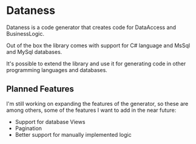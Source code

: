 # Dataness

Dataness is a code generator that creates code for DataAccess and BusinessLogic. 

Out of the box the library comes with support for C# language and MsSql and MySql databases. 

It's possible to extend the library and use it for generating code in other programming languages and databases.

## Planned Features

I'm still working on expanding the features of the generator, so these are among others, some of the features I want to add in the near future:

- Support for database Views
- Pagination
- Better support for manually implemented logic
